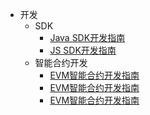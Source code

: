 - 开发
	- SDK
		- [Java SDK开发指南](/zh-cn/Development/[Chinese-Simplified]-Java-SDK.md)
		- [JS SDK开发指南](/zh-cn/Development/[Chinese-Simplified]-JS-SDK.md)
	- 智能合约开发
		- [EVM智能合约开发指南](/zh-cn/Development/[Chinese-Simplified]-智能合约开发入门手册.md)
		- [EVM智能合约开发指南](/zh-cn/Development/[Chinese-Simplified]-迁移以太坊合约.md)
		- [EVM智能合约开发指南](/zh-cn/Development/[Chinese-Simplified]-众筹合约.md)

